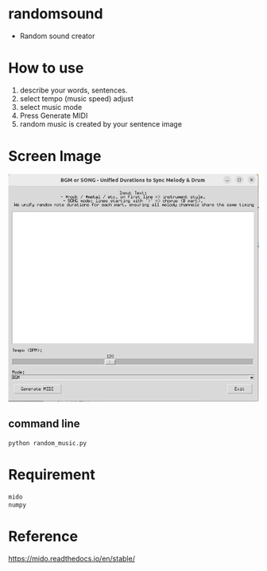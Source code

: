 # randomsound
- Random sound creator

# How to use
1. describe your words, sentences.
2. select tempo (music speed) adjust
3. select music mode
4. Press Generate MIDI
5. random music is created by your sentence image

# Screen Image

![Test Image 3](edit_screen.png)

## command line
```
python random_music.py

```

# Requirement 

```
mido
numpy

```
# Reference

https://mido.readthedocs.io/en/stable/
